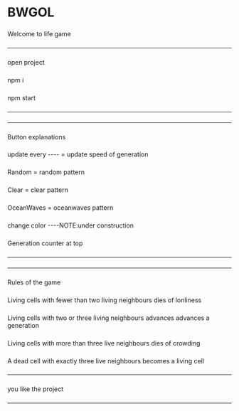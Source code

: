 # BWGOL

###
Welcome to life game 

###
------------------
###
open project
###
npm i
###
npm start
###
------------------

###
------------------
###
Button explanations
###
update every ---- = update speed of generation
###
Random = random pattern
###
Clear = clear pattern
###
OceanWaves =  oceanwaves pattern
###
change color ----NOTE:under construction
###
Generation counter at top
###
------------------
###

###
###
------------------
###
Rules of the game
###
Living cells with fewer than two living neighbours dies of lonliness
###
Living cells with two or three living neighbours advances advances a generation
###
Living cells with more than three live neighbours dies of crowding
###
A dead cell with exactly three live neighbours becomes a living cell
###
###
------------------
###
 you like the project 
 ###
------------------
###



